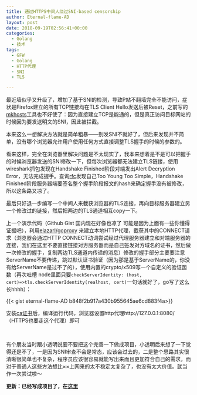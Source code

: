 ```yaml
---
title: 通过HTTPS中间人绕过SNI-based censorship
author: Eternal-flame-AD
layout: post
date: 2018-09-19T02:56:41+00:00
categories:
  - Golang
  - 技术
tags:
  - GFW
  - Golang
  - HTTP代理
  - SNI
  - TLS

---
```

最近墙似乎又升级了，增加了基于SNI的检测，导致P站不翻墙完全不能访问，症状是Firefox建立的所有TCP链接均在TLS Client Hello发送后被Reset，之前写的[mkhosts][1]工具也不好使了：因为直接建立TCP是能通的，但是真正访问目标网站的时候因为要发送明文的SNI，因此被拦截。

本来这么一想解决方法就是简单粗暴——别发SNI不就好了，但后来发现并不简单，没有哪个浏览器允许用户使用任何方式直接调整TLS握手的时候的参数的。

看来这样，完全在浏览器里解决问题是不太现实了，我本来想着是不是可以把握手的时候浏览器发送的SNI修改一下，但每次浏览器都无法建立TLS链接，使用wireshark抓包发现在Handshake Finished阶段对端发出Alert Decryption Error，无法完成握手。查询[rfc][2]发现自己Too Young Too Simple，Handshake Finished阶段服务器端要签名整个握手阶段报文的hash来确定握手没有被修改，所以这条路又凉了。

最后只好退一步编写一个中间人来截获浏览器的TLS连接，再向目标服务器建立另一个修改过的链接，然后把两边的TLS通道相互copy一下。

上一个演示代码（Github Gist 国内现在好像也凉了 可能是因为上面有一些你懂得证据吧），利用[elazarl/goproxy][3] 来建立本地HTTP代理，截获其中的CONNECT请求（浏览器会通过HTTP CONNECT动词尝试经过代理服务器建立和对端服务器的连接，我们在这里不要直接链接对方服务器而是自己签发对方域名的证书，然后做一次修改的握手，复制两边TLS通道内传递的消息）修改的握手部分主要要注意ServerName不要传递，跳过默认证书验证（因为那是基于ServerName的，你没有给ServerName是过不了的），使用内置的crypto/x509写一个自定义的验证函数（再次吐槽 node里面只要`checkServerIdentity: (host, cert)=>tls.checkServerIdentity(realhost, cert)`一句话就好了，go写了这么长hhhh）：

{{< gist eternal-flame-AD b848f2b917a430b955645ae6cd883f4a>}}

安装[ca证书][4]后，编译运行代码，浏览器设置http代理http://127.0.0.1:8080/ （HTTPS也要走这个代理）即可

&nbsp;

有个朋友当时跟小透明说要不要把这个完善一下做成项目，小透明后来想了一下觉得还是不了，一是因为SNI审查不会是常态，应该会过去的，二是整个思路其实很清晰很简单也不复杂，程序员应该很容易就能写出来而且更加符合自己的需求，而对于普通人这些方法想比××上网来的太不稳定太复杂了，也没有太大价值。就当作一次尝试啦～

**更新：已经写成项目了，在[这里](https://www.github.com/eternal-flame-AD/go-pixiv)**

 [1]: https://github.com/eternal-flame-AD/mkhosts
 [2]: https://tools.ietf.org/html/rfc5246#section-7.4.9
 [3]: https://github.com/elazarl/goproxy
 [4]: https://github.com/elazarl/goproxy/raw/master/ca.pem